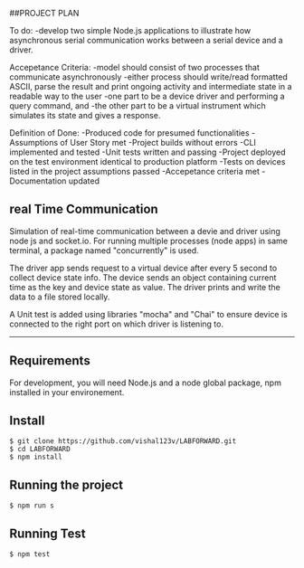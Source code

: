 ##PROJECT PLAN

To do:
 -develop two simple Node.js applications to illustrate how asynchronous serial
  communication works between a serial device and a driver.

Accepetance Criteria:
 -model should consist of two processes that communicate asynchronously 
 -either process should write/read formatted ASCII, parse the result and print ongoing activity and intermediate state in a
  readable way to the user
 -one part to be a device driver and performing a query command, and 
 -the other part to be a virtual instrument which simulates its state and gives a response.

 
Definition of Done:
 -Produced code for presumed functionalities
 -Assumptions of User Story met
 -Project builds without errors
 -CLI implemented and tested
 -Unit tests written and passing
 -Project deployed on the test environment identical to production platform
 -Tests on devices listed in the project assumptions passed
 -Accepetance criteria met
 -Documentation updated
 



## real Time Communication

Simulation of real-time communication between a devie and driver using node js and socket.io. For running multiple processes (node apps) in same terminal, a package named "concurrently" is used. 

The driver app sends request to a virtual device after every 5 second to collect device  state info. The device sends an object containing current time as the key and device state as value.
The driver prints and write the data to a file stored locally.

A Unit test is added using libraries "mocha" and "Chai" to ensure device is connected to the right port on which driver is listening to.

---
## Requirements

For development, you will need Node.js and a node global package, npm installed in your environement.

## Install

    $ git clone https://github.com/vishal123v/LABFORWARD.git
    $ cd LABFORWARD
    $ npm install


## Running the project

    $ npm run s

## Running Test

    $ npm test    

